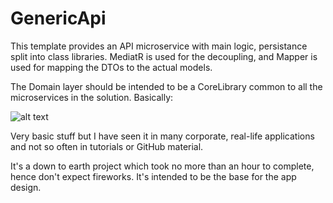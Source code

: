 # GenericApi

This template provides an API microservice with main logic, persistance split into class libraries.
MediatR is used for the decoupling, and Mapper is used for mapping the DTOs to the actual models. 

The Domain layer should be intended to be a CoreLibrary common to all the microservices in the solution. Basically:

![alt text](https://freeimage.host/i/y21nkP)

Very basic stuff but I have seen it in many corporate, real-life applications and not so often in tutorials or GitHub material.

It's a down to earth project which took no more than an hour to complete, hence don't expect fireworks. It's intended to be the base for the app design.
